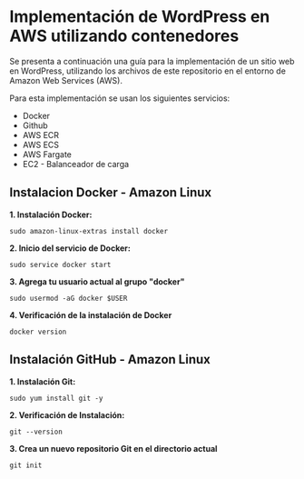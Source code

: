 
# Implementación de WordPress en AWS utilizando contenedores

Se presenta a continuación una guía para la implementación de un sitio web en WordPress, utilizando los archivos de este repositorio en el entorno de Amazon Web Services (AWS). 

Para esta implementación se usan los siguientes servicios:

* Docker
* Github
* AWS ECR
* AWS ECS
* AWS Fargate
* EC2 - Balanceador de carga


## Instalacion Docker - Amazon Linux

**1. Instalación Docker:**

```  
sudo amazon-linux-extras install docker
```

**2. Inicio del servicio de Docker:**

```  
sudo service docker start
```

**3. Agrega tu usuario actual al grupo "docker"**

```  
sudo usermod -aG docker $USER
```

**4. Verificación de la instalación de Docker**


```  
docker version
```



## Instalación GitHub - Amazon Linux

**1. Instalación Git:**

```  
sudo yum install git -y
```

**2. Verificación de Instalación:**

```  
git --version
```

**3. Crea un nuevo repositorio Git en el directorio actual**

```  
git init
```

# 

